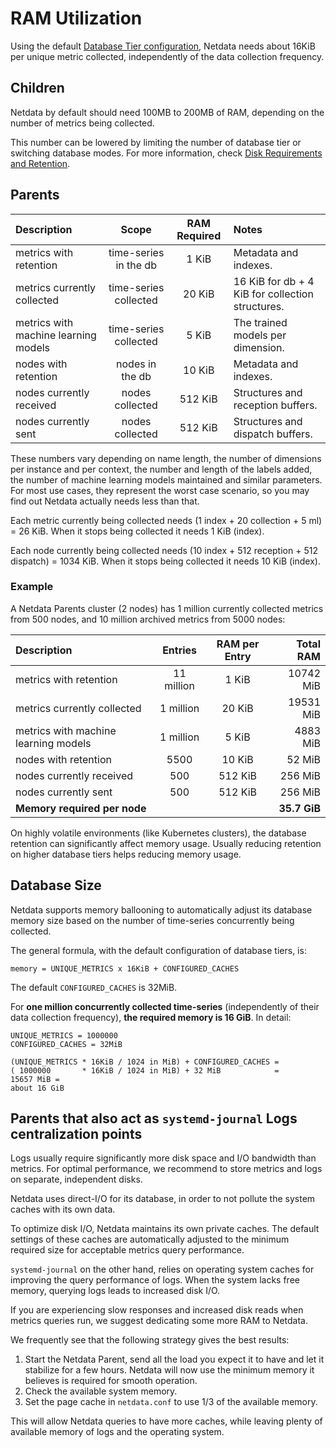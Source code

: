 # RAM Utilization

Using the default [Database Tier configuration](/docs/netdata-agent/configuration/optimizing-metrics-database/change-metrics-storage.md), Netdata needs about 16KiB per unique metric collected, independently of the data collection frequency.

## Children

Netdata by default should need 100MB to 200MB of RAM, depending on the number of metrics being collected.

This number can be lowered by limiting the number of database tier or switching database modes. For more information, check [Disk Requirements and Retention](/docs/netdata-agent/sizing-netdata-agents/disk-requirements-and-retention.md).

## Parents

|Description|Scope|RAM Required|Notes|
|:---|:---:|:---:|:---|
|metrics with retention|time-series in the db|1 KiB|Metadata and indexes.
|metrics currently collected|time-series collected|20 KiB|16 KiB for db + 4 KiB for collection structures.
|metrics with machine learning models|time-series collected|5 KiB|The trained models per dimension.
|nodes with retention|nodes in the db|10 KiB|Metadata and indexes.
|nodes currently received|nodes collected|512 KiB|Structures and reception buffers.
|nodes currently sent|nodes collected|512 KiB|Structures and dispatch buffers.

These numbers vary depending on name length, the number of dimensions per instance and per context, the number and length of the labels added, the number of machine learning models maintained and similar parameters. For most use cases, they represent the worst case scenario, so you may find out Netdata actually needs less than that.

Each metric currently being collected needs (1 index + 20 collection + 5 ml) = 26 KiB.  When it stops being collected it needs 1 KiB (index).

Each node currently being collected needs (10 index + 512 reception + 512 dispatch) = 1034 KiB. When it stops being collected it needs 10 KiB (index).

### Example

A Netdata Parents cluster (2 nodes) has 1 million currently collected metrics from 500 nodes, and 10 million archived metrics from 5000 nodes:

|Description|Entries|RAM per Entry|Total RAM|
|:---|:---:|:---:|---:|
|metrics with retention|11 million|1 KiB|10742 MiB|
|metrics currently collected|1 million|20 KiB|19531 MiB|
|metrics with machine learning models|1 million|5 KiB|4883 MiB|
|nodes with retention|5500|10 KiB|52 MiB|
|nodes currently received|500|512 KiB|256 MiB|
|nodes currently sent|500|512 KiB|256 MiB|
|**Memory required per node**|||**35.7 GiB**|

On highly volatile environments (like Kubernetes clusters), the database retention can significantly affect memory usage. Usually reducing retention on higher database tiers helps reducing memory usage.

## Database Size

Netdata supports memory ballooning to automatically adjust its database memory size based on the number of time-series concurrently being collected.

The general formula, with the default configuration of database tiers, is:

```text
memory = UNIQUE_METRICS x 16KiB + CONFIGURED_CACHES
```

The default `CONFIGURED_CACHES` is 32MiB.

For **one million concurrently collected time-series** (independently of their data collection frequency), **the required memory is 16 GiB**. In detail:

```text
UNIQUE_METRICS = 1000000
CONFIGURED_CACHES = 32MiB

(UNIQUE_METRICS * 16KiB / 1024 in MiB) + CONFIGURED_CACHES =
( 1000000       * 16KiB / 1024 in MiB) + 32 MiB            =
15657 MiB =
about 16 GiB
```

## Parents that also act as `systemd-journal` Logs centralization points

Logs usually require significantly more disk space and I/O bandwidth than metrics. For optimal performance, we recommend to store metrics and logs on separate, independent disks.

Netdata uses direct-I/O for its database, in order to not pollute the system caches with its own data.

To optimize disk I/O, Netdata maintains its own private caches. The default settings of these caches are automatically adjusted to the minimum required size for acceptable metrics query performance.

`systemd-journal` on the other hand, relies on operating system caches for improving the query performance of logs. When the system lacks free memory, querying logs leads to increased disk I/O.

If you are experiencing slow responses and increased disk reads when metrics queries run, we suggest dedicating some more RAM to Netdata.

We frequently see that the following strategy gives the best results:

1. Start the Netdata Parent, send all the load you expect it to have and let it stabilize for a few hours. Netdata will now use the minimum memory it believes is required for smooth operation.
2. Check the available system memory.
3. Set the page cache in `netdata.conf` to use 1/3 of the available memory.

This will allow Netdata queries to have more caches, while leaving plenty of available memory of logs and the operating system.
